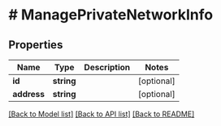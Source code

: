 # # ManagePrivateNetworkInfo

## Properties

Name | Type | Description | Notes
------------ | ------------- | ------------- | -------------
**id** | **string** |  | [optional]
**address** | **string** |  | [optional]

[[Back to Model list]](../../README.md#models) [[Back to API list]](../../README.md#endpoints) [[Back to README]](../../README.md)
